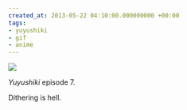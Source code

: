 ```yaml
---
created_at: 2013-05-22 04:10:00.000000000 +00:00
tags:
- yuyushiki
- gif
- anime
---
```


![](/blog/media/tumblr_mn6m8oz9O21qim2zwo1_500.gif)

*Yuyushiki* episode 7.

Dithering is hell.
